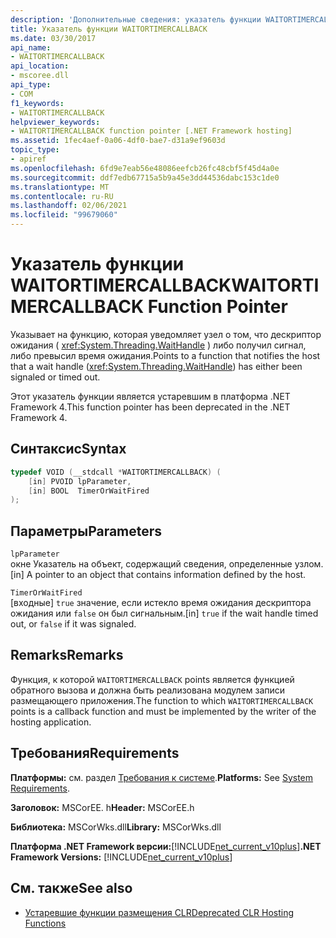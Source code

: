 ```yaml
---
description: 'Дополнительные сведения: указатель функции WAITORTIMERCALLBACK'
title: Указатель функции WAITORTIMERCALLBACK
ms.date: 03/30/2017
api_name:
- WAITORTIMERCALLBACK
api_location:
- mscoree.dll
api_type:
- COM
f1_keywords:
- WAITORTIMERCALLBACK
helpviewer_keywords:
- WAITORTIMERCALLBACK function pointer [.NET Framework hosting]
ms.assetid: 1fec4aef-0a06-4df0-bae7-d31a9ef9603d
topic_type:
- apiref
ms.openlocfilehash: 6fd9e7eab56e48086eefcb26fc48cbf5f45d4a0e
ms.sourcegitcommit: ddf7edb67715a5b9a45e3dd44536dabc153c1de0
ms.translationtype: MT
ms.contentlocale: ru-RU
ms.lasthandoff: 02/06/2021
ms.locfileid: "99679060"
---
```

# <a name="waitortimercallback-function-pointer"></a><span data-ttu-id="9c57a-103">Указатель функции WAITORTIMERCALLBACK</span><span class="sxs-lookup"><span data-stu-id="9c57a-103">WAITORTIMERCALLBACK Function Pointer</span></span>

<span data-ttu-id="9c57a-104">Указывает на функцию, которая уведомляет узел о том, что дескриптор ожидания ( <xref:System.Threading.WaitHandle> ) либо получил сигнал, либо превысил время ожидания.</span><span class="sxs-lookup"><span data-stu-id="9c57a-104">Points to a function that notifies the host that a wait handle (<xref:System.Threading.WaitHandle>) has either been signaled or timed out.</span></span>  
  
 <span data-ttu-id="9c57a-105">Этот указатель функции является устаревшим в платформа .NET Framework 4.</span><span class="sxs-lookup"><span data-stu-id="9c57a-105">This function pointer has been deprecated in the .NET Framework 4.</span></span>  
  
## <a name="syntax"></a><span data-ttu-id="9c57a-106">Синтаксис</span><span class="sxs-lookup"><span data-stu-id="9c57a-106">Syntax</span></span>  
  
```cpp  
typedef VOID (__stdcall *WAITORTIMERCALLBACK) (  
    [in] PVOID lpParameter,  
    [in] BOOL  TimerOrWaitFired  
);  
```  
  
## <a name="parameters"></a><span data-ttu-id="9c57a-107">Параметры</span><span class="sxs-lookup"><span data-stu-id="9c57a-107">Parameters</span></span>  

 `lpParameter`  
 <span data-ttu-id="9c57a-108">окне Указатель на объект, содержащий сведения, определенные узлом.</span><span class="sxs-lookup"><span data-stu-id="9c57a-108">[in] A pointer to an object that contains information defined by the host.</span></span>  
  
 `TimerOrWaitFired`  
 <span data-ttu-id="9c57a-109">[входные] `true` значение, если истекло время ожидания дескриптора ожидания или `false` он был сигнальным.</span><span class="sxs-lookup"><span data-stu-id="9c57a-109">[in] `true` if the wait handle timed out, or `false` if it was signaled.</span></span>  
  
## <a name="remarks"></a><span data-ttu-id="9c57a-110">Remarks</span><span class="sxs-lookup"><span data-stu-id="9c57a-110">Remarks</span></span>  

 <span data-ttu-id="9c57a-111">Функция, к которой `WAITORTIMERCALLBACK` points является функцией обратного вызова и должна быть реализована модулем записи размещающего приложения.</span><span class="sxs-lookup"><span data-stu-id="9c57a-111">The function to which `WAITORTIMERCALLBACK` points is a callback function and must be implemented by the writer of the hosting application.</span></span>  
  
## <a name="requirements"></a><span data-ttu-id="9c57a-112">Требования</span><span class="sxs-lookup"><span data-stu-id="9c57a-112">Requirements</span></span>  

 <span data-ttu-id="9c57a-113">**Платформы:** см. раздел [Требования к системе](../../get-started/system-requirements.md).</span><span class="sxs-lookup"><span data-stu-id="9c57a-113">**Platforms:** See [System Requirements](../../get-started/system-requirements.md).</span></span>  
  
 <span data-ttu-id="9c57a-114">**Заголовок:** MSCorEE. h</span><span class="sxs-lookup"><span data-stu-id="9c57a-114">**Header:** MSCorEE.h</span></span>  
  
 <span data-ttu-id="9c57a-115">**Библиотека:** MSCorWks.dll</span><span class="sxs-lookup"><span data-stu-id="9c57a-115">**Library:** MSCorWks.dll</span></span>  
  
 <span data-ttu-id="9c57a-116">**Платформа .NET Framework версии:**[!INCLUDE[net_current_v10plus](../../../../includes/net-current-v10plus-md.md)]</span><span class="sxs-lookup"><span data-stu-id="9c57a-116">**.NET Framework Versions:** [!INCLUDE[net_current_v10plus](../../../../includes/net-current-v10plus-md.md)]</span></span>  
  
## <a name="see-also"></a><span data-ttu-id="9c57a-117">См. также</span><span class="sxs-lookup"><span data-stu-id="9c57a-117">See also</span></span>

- [<span data-ttu-id="9c57a-118">Устаревшие функции размещения CLR</span><span class="sxs-lookup"><span data-stu-id="9c57a-118">Deprecated CLR Hosting Functions</span></span>](deprecated-clr-hosting-functions.md)
